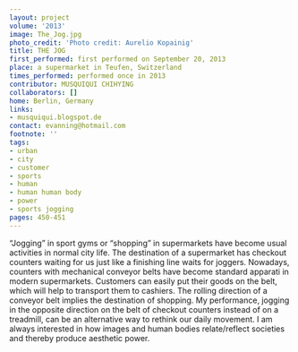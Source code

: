 ```yaml
---
layout: project
volume: '2013'
image: The_Jog.jpg
photo_credit: 'Photo credit: Aurelio Kopainig'
title: THE JOG
first_performed: first performed on September 20, 2013
place: a supermarket in Teufen, Switzerland
times_performed: performed once in 2013
contributor: MUSQUIQUI CHIHYING
collaborators: []
home: Berlin, Germany
links:
- musquiqui.blogspot.de
contact: evanning@hotmail.com
footnote: ''
tags:
- urban
- city
- customer
- sports
- human
- human human body
- power
- sports jogging
pages: 450-451
---
```


“Jogging” in sport gyms or “shopping” in supermarkets have become usual activities in normal city life. The destination of a supermarket has checkout counters waiting for us just like a finishing line waits for joggers. Nowadays, counters with mechanical conveyor belts have become standard apparati in modern supermarkets. Customers can easily put their goods on the belt, which will help to transport them to cashiers. The rolling direction of a conveyor belt implies the destination of shopping. My performance, jogging in the opposite direction on the belt of checkout counters instead of on a treadmill, can be an alternative way to rethink our daily movement. I am always interested in how images and human bodies relate/reflect societies and thereby produce aesthetic power.
